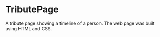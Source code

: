 # TributePage
A tribute page showing a timeline of a person. The web page was built using HTML and CSS.
